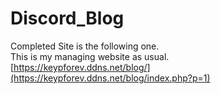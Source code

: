 # Discord_Blog
Completed Site is the following one.<br>
This is my managing website as usual.<br>
[https://keypforev.ddns.net/blog/](https://keypforev.ddns.net/blog/index.php?p=1)

